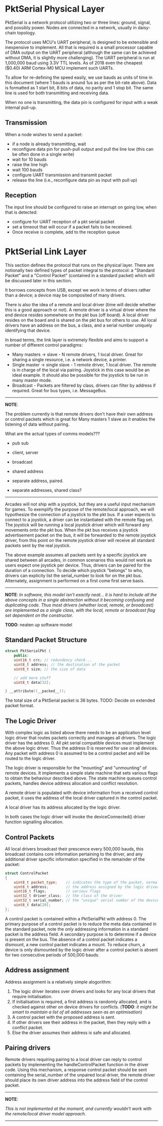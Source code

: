 # PktSerial Physical Layer

PktSerial is a network protocol utilizing two or three lines: ground, signal, and possibly power. Nodes are connected in a network, usually in daisy-chain topology.

The protocol uses MCU's UART peripheral, is designed to be extensible and inexpensive to implement. All that is required is a small processor capable of DMA output on the UART peripheral (although the same can be achieved without DMA, it is slightly more challenging). The UART peripheral is run at 1,000,000 baud using 3.3V TTL levels. As of 2018 even the cheapest ($0.40) ARM Cortex-M0 MCU implement such UARTs.

To allow for re-defining the speed easily, we use bauds as units of time in this document (where 1 bauds is around 1us as per the bit-rate above). Data is formatted as 1 start bit, 8 bits of data, no parity and 1 stop bit. The same line is used for both transmitting and receiving data.

When no one is transmitting, the data pin is configured for input with a weak internal pull-up.

## Transmission

When a node wishes to send a packet:
* if a node is already transmitting, wait
* reconfigure data pin for push-pull output and pull the line low (this can be often done in a single write)
* wait for 10 bauds
* raise the line high
* wait 100 bauds
* configure UART transmission and transmit packet
* release the line (i.e., reconfigure data pin as input with pull up)

## Reception

The input line should be configured to raise an interrupt on going low, when that is detected:
* configure for UART reception of a pkt serial packet
* set a timeout that will occur if a packet fails to be receieved.
* Once receive is complete, add to the reception queue

<!-- ## Notes

### Collision window

There are two possible collision scenarios in node B, after node A has pulled the line high to start
transmission:

* node B pulls the line high before it gets the interrupt from the node A pull-up
* node B checks the TRANSMIT flag, gets interrupt, sets TRANSMIT, exits interrupt, and pulls the line high

The first window is electrical (between one node pulling up
the line, and another node receiving an interrupt), while the second
is more on the software side. Both should be just a few cycles,
and should be minimized as much as possible.

Note that interrupt handling (or interrupt setup) is not part of the
collision window, since the MCU cannot configure the gpio while the
interrupt is being handled.

### Random notes

Both UART reads and writes are typically done using DMA.

Some MCUs (eg. STM32) have a mode where the RX and TX lines of an UART can
be internally connected, wheres for others they have to be physically shorted
externally. -->
# PktSerial Link Layer

This section defines the protocol that runs on the physical layer. There are notionally two defined types of packet integral to the protocol: a "Standard Packet" and a "Control Packet" (contained in a standard packet) which will be discussed later in this section.

It borrows concepts from USB, except we work in terms of drivers rather than a device; a device may be composited of many drivers.

There is also the idea of a remote and local driver (time will decide whether this is a good approach or not). A remote driver is a virtual driver where the end device resides somewhere on the pkt bus (off board). A local driver resides on the board and is shared on the pkt bus for others to use. All local drivers have an address on the bus, a class, and a serial number uniquely identifying that device.

In broad terms, the link layer is extremely flexible and aims to support a number of different control paradigms:

* Many masters -> slave - N remote drivers, 1 local driver. Great for sharing a single resource, i.e. a network device, a printer.
* Single master -> single slave - 1 remote driver, 1 local driver. The remote is in charge of the local via pairing. Joystick in this case would be an ideal example. It should also be possible for the joystick to be run in many master mode.
* Broadcast - Packets are filtered by class, drivers can filter by address if required. Great for bus types, i.e. MessageBus.

---
**NOTE**:

The problem currently is that remote drivers don't have their own address or control packets which is great for Many masters 1 slave as it enables the listening of data without pairing.

What are the actual types of comms models???

* pub sub
* client, server
* broadcast

* shared address
* separate address, paired.
* separate addresses, shared class?
---

Arcades will not ship with a joystick, but they are a useful input mechanism for games. To exemplify the purpose of the remote/local approach, we will hypothesize the connection of a joystick to the pkt bus. If a user expects to connect to a joystick, a driver can be instantiated with the remote flag set. The joystick will be running a local joystick driver which will forward any movements onto the pkt bus. When the pkt bus receives a joystick advertisement packet on the bus, it will be forwarded to the remote joystick driver, from this point on the remote joystick driver will receive all standard packets sent by the real joystick.

The above example assumes all packets sent by a specific joystick are shared between all arcades, in common scenarios this would not work as users expect one joystick per device. Thus, drivers can be paired for the duration of a connection. To decide which joystick "belongs" to who, drivers can explicity list the serial_number to look for on the pkt bus. Alternately, assignment is performed on a first come first serve basis.

---

**NOTE**: _In software, this model isn't exactly neat... it is hard to include all the above concepts in a single abstraction without it becoming confusing and duplicating code. Thus most drivers (whether local, remote, or broadcast) are implemented as a single class, with the local, remote or broadcast flag set dependent on the constructor._

**TODO**: neaten up software model

## Standard Packet Structure

```cpp
struct PktSerialPkt {
    public:
    uint16_t crc; // redundency check...
    uint8_t address; // the destination of the packet
    uint8_t size; // the size of data

    // add more stuff
    uint8_t data[32];

} __attribute((__packed__));
```

The total size of a PktSerial packet is 36 bytes. TODO: Decide on extended packet format.

## The Logic Driver

With complex logic as listed above there needs to be an application level logic driver that routes packets correctly and manages all drivers. The logic driver has the address 0. All pkt serial compatible devices must implement the above logic driver. Thus the address 0 is reserved for use on all devices. Any packet with address 0 is assumed to be a control packet and will be routed to the logic driver.

The logic driver is responsible for the "mounting" and "unmounting" of remote devices. It implements a simple state machine that sets various flags to obtain the behaviour described above. The state machine queues control packets, handles device address allocation and conflict resolution.

A remote driver is populated with device information from a received control packet, it uses the address of the local driver captured in the control packet.

A local driver has its address allocated by the logic driver.

In both cases the logic driver will invoke the deviceConnected() driver function signalling allocation.

## Control Packets

All local drivers broadcast their prescence every 500,000 bauds, this broadcast contains core information pertaining to the driver, and any additional driver specific information specified in the remainder of the packet:

```cpp
struct ControlPacket
{
    uint8_t packet_type;    // indicates the type of the packet, normally just HELLO
    uint8_t address;        // the address assigned by the logic driver
    uint16_t flags;         // various flags
    uint32_t driver_class;  // the class of the driver
    uint32_t serial_number; // the "unique" serial number of the device.
    uint8_t data[20];
};
```

A control packet is contained within a PktSerialPkt with address 0. The primary purpose of a control packet is to reduce the meta data contained in the standard packet, note the _only_ addressing information in a standard packet is the address field. A secondary purpose is to determine if a device is present on the bus. The absence of a control packet indicates a dismount, a new control packet indicates a mount. To reduce churn, a device is only dismounted by the logic driver after a control packet is absent for two consecutive periods of 500,000 bauds.

## Address assignment

Address assignment is a relatively simple alogorithm:

1) The logic driver iterates over drivers and looks for any local drivers that require initialisation.
2) If initialisation is required, a first address is randomly allocated, and is checked against other on device drivers for conflicts. (**TODO**: _it might be smart to maintain a list of all addresses seen as an optimisation_)
3) A control packet with the proposed address is sent.
4) If other drivers see their address in the packet, then they reply with a conflict packet.
5) Else the driver assumes their address is safe and allocated.

## Pairing drivers

Remote drivers requiring pairing to a local driver can reply to control packets by implementing the handleControlPacket function in the driver code. Using this mechanism, a response control packet should be sent containing the serial_number of the unpaired local driver, the remote driver should place its own driver address into the address field of the control packet.

---
**NOTE**:

_This is not implemented at the moment, and currently wouldn't work with the remote/local driver model approach._

---